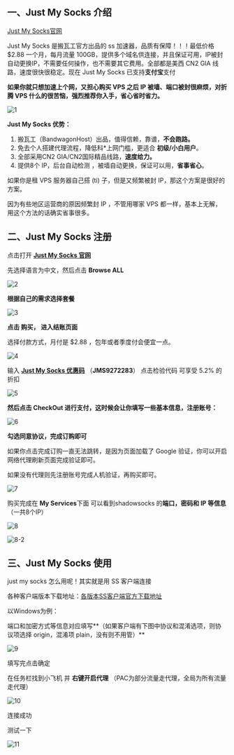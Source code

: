 ## 一、Just My Socks 介绍

[Just My Socks官网](https://justmysocks2.net/members/aff.php?aff=4355)

Just My Socks 是搬瓦工官方出品的 ss 加速器，品质有保障！！！最低价格 $2.88 一个月，每月流量 100GB，提供多个域名供连接，并且保证可用，IP被封自动更换IP，不需要任何操作，也不需要其它费用。全部都是美西 CN2 GIA 线路，速度很快很稳定。现在 Just My Socks 已支持**支付宝**支付

**如果你就只想加速上个网，又担心购买 VPS 之后 IP 被墙、端口被封很麻烦，对折腾 VPS 什么的很苦恼，强烈推荐你入手，省心省时省力。**

![1](https://user-images.githubusercontent.com/54033249/64538449-39f8e200-d34f-11e9-8e63-10a35608d9c6.png)

**Just My Socks 优势：**

1. 搬瓦工（BandwagonHost）出品，值得信赖，靠谱，**不会跑路。**
2. 免去个人搭建代理流程，降低科*上网门槛，更适合 **初级/小白用户**。
3. 全部采用CN2 GIA/CN2国际精品线路，**速度给力。**
4. 提供8个 IP，后台自动检测 ，被墙自动更换，保证可以用，**省事省心**。

如果你是租 VPS 服务器自己搭 (ti) 子，但是又频繁被封 IP，那这个方案是很好的方案。

因为有些地区运营商的原因频繁封 IP ，不管用哪家 VPS 都一样，基本上无解，用这个方法的话确实省事很多。



## 二、Just My Socks 注册

点击打开 [**Just My Socks 官网**](https://justmysocks2.net/members/aff.php?aff=4355)

先选择语言为中文，然后点击 **Browse ALL**

![2](https://user-images.githubusercontent.com/54033249/64538457-3ebd9600-d34f-11e9-89fb-b5ef0babc307.png)

 

**根据自己的需求选择套餐**

![3](https://user-images.githubusercontent.com/54033249/64538466-441ae080-d34f-11e9-9d1c-bb5121a0e1fa.png)

 

**点击 购买， 进入结账页面** 

选择付款方式，月付是 $2.88 ，包年或者季度付会便宜一点。

![4](https://user-images.githubusercontent.com/54033249/64538476-4846fe00-d34f-11e9-8543-b66862ec66e4.png)

 

输入 **[Just My Socks 优惠码](https://justmysocks2.net/members/aff.php?aff=4355)** （**JMS9272283**） 点击检验代码   可享受 5.2% 的折扣

![5](https://user-images.githubusercontent.com/54033249/64538484-4d0bb200-d34f-11e9-854c-4defc8407266.png)

 

**然后点击 CheckOut 进行支付，这时候会让你填写一些基本信息，注册账号：**

![6](https://user-images.githubusercontent.com/54033249/64538499-51d06600-d34f-11e9-9bd2-2105c5cfa15d.png)

**勾选同意协议，完成订购即可**

如果你点击完成订购一直无法跳转，是因为页面加载了 Google 验证，你可以开启网络代理刷新页面完成验证即可。

如果没有代理则先注册账号完成人机验证，再购买即可。

![7](https://user-images.githubusercontent.com/54033249/64538507-5563ed00-d34f-11e9-961a-eed077c126fb.png)

购买完成在 **My Services**下面 可以看到shadowsocks 的**端口，密码和 IP 等信息**（一共8个IP）

![8](https://user-images.githubusercontent.com/54033249/64538523-5dbc2800-d34f-11e9-9e7b-bfdb3f7434c5.png)

![8-2](https://user-images.githubusercontent.com/54033249/64538516-58f77400-d34f-11e9-97be-a2d26b21b759.png)

 

## 三、Just My Socks 使用

just my socks 怎么用呢！其实就是用 SS  客户端连接

各种客户端版本下载地址：[各版本SS客户端官方下载地址](https://github.com/xiaoming2028/kexueshangwang/releases)

以Windows为例：

端口和加密方式等信息对应填写**（如果客户端有下图中协议和混淆选项，则协议项选择 origin，混淆项 plain，没有则不用管）**

![9](https://user-images.githubusercontent.com/54033249/64538531-63197280-d34f-11e9-94e9-ff91d674f5cd.png)

 

填写完点击确定

在任务栏找到小飞机 并 **右键开启代理**  （PAC为部分流量走代理，全局为所有流量走代理）

![10](https://user-images.githubusercontent.com/54033249/64538545-6a408080-d34f-11e9-8e50-bad0ea1585a9.png)

连接成功

测试一下

![11](https://user-images.githubusercontent.com/54033249/64538556-6dd40780-d34f-11e9-966f-b992db89dabf.png)